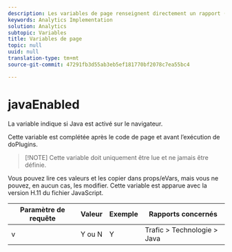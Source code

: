 ```yaml
---
description: Les variables de page renseignent directement un rapport (pageName, props de liste, variables de liste, etc.).
keywords: Analytics Implementation
solution: Analytics
subtopic: Variables
title: Variables de page
topic: null
uuid: null
translation-type: tm+mt
source-git-commit: 47291fb3d55ab3eb5ef181770bf2078c7ea55bc4

---
```




# javaEnabled

La variable indique si Java est activé sur le navigateur.


<!-- 

javaEnabled.xml

 -->

Cette variable est complétée après le code de page et avant l’exécution de doPlugins.

> [!NOTE] Cette variable doit uniquement être lue et ne jamais être définie.

Vous pouvez lire ces valeurs et les copier dans props/eVars, mais vous ne pouvez, en aucun cas, les modifier. Cette variable est apparue avec la version H.11 du fichier JavaScript.

| Paramètre de requête | Valeur | Exemple | Rapports concernés |
|---|---|---|---|
| v | Y ou N | Y | Trafic &gt; Technologie &gt; Java |
